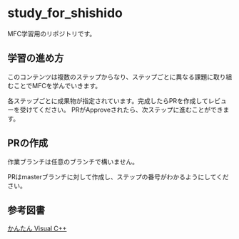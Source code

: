 # study_for_shishido
MFC学習用のリポジトリです。

## 学習の進め方
このコンテンツは複数のステップからなり、ステップごとに異なる課題に取り組むことでMFCを学んでいきます。

各ステップごとに成果物が指定されています。完成したらPRを作成してレビューを受けてください。
PRがApproveされたら、次ステップに進むことができます。

## PRの作成
作業ブランチは任意のブランチで構いません。

PRはmasterブランチに対して作成し、ステップの番号がわかるようにしてください。

## 参考図書
[かんたん Visual C++](https://gihyo.jp/book/2017/978-4-7741-9259-8 "")
